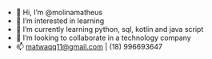 - 👋 Hi, I’m @molinamatheus
- 👀 I’m interested in learning
- 🌱 I’m currently learning python, sql, kotlin and java script
- 💞️ I’m looking to collaborate in a technology company
- 📫 matwaqq11@gmail.com | (18) 996693647

<!---
molinamatheus/molinamatheus is a ✨ special ✨ repository because its `README.md` (this file) appears on your GitHub profile.
You can click the Preview link to take a look at your changes.
--->
